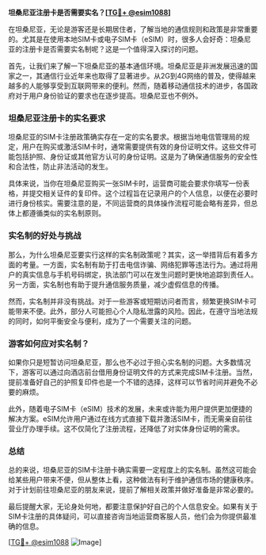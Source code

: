 **坦桑尼亚注册卡是否需要实名？[[TG💪+ @esim1088](https://t.me/s/esim1088)]**

在坦桑尼亚，无论是游客还是长期居住者，了解当地的通信规则和政策是非常重要的。尤其是在使用本地SIM卡或电子SIM卡（eSIM）时，很多人会好奇：坦桑尼亚的注册卡是否需要实名制呢？这是一个值得深入探讨的问题。

首先，让我们来了解一下坦桑尼亚的基本通信环境。坦桑尼亚是非洲发展迅速的国家之一，其通信行业近年来也取得了显著进步。从2G到4G网络的普及，使得越来越多的人能够享受到互联网带来的便利。然而，随着移动通信技术的进步，各国政府对于用户身份验证的要求也在逐步提高。坦桑尼亚也不例外。

### 坦桑尼亚注册卡的实名要求

坦桑尼亚的SIM卡注册政策确实存在一定的实名要求。根据当地电信管理局的规定，用户在购买或激活SIM卡时，通常需要提供有效的身份证明文件。这些文件可能包括护照、身份证或其他官方认可的身份证明。这是为了确保通信服务的安全性和合法性，防止非法活动的发生。

具体来说，当你在坦桑尼亚购买一张SIM卡时，运营商可能会要求你填写一份表格，并提交相关证件的复印件。这个过程旨在记录用户的个人信息，以便在必要时进行身份核实。需要注意的是，不同运营商的具体操作流程可能会略有差异，但总体上都遵循类似的实名制原则。

### 实名制的好处与挑战

那么，为什么坦桑尼亚要实行这样的实名制政策呢？其实，这一举措背后有着多方面的考量。一方面，实名制有助于打击电信诈骗、网络犯罪等违法行为。通过将用户的真实信息与手机号码绑定，执法部门可以在发生问题时更快地追踪到责任人。另一方面，实名制也有助于提升通信服务质量，减少虚假信息的传播。

然而，实名制并非没有挑战。对于一些游客或短期访问者而言，频繁更换SIM卡可能带来不便。此外，部分人可能担心个人隐私泄露的风险。因此，在遵守当地法规的同时，如何平衡安全与便利，成为了一个需要关注的问题。

### 游客如何应对实名制？

如果你只是短暂访问坦桑尼亚，那么也不必过于担心实名制的问题。大多数情况下，游客可以通过向酒店前台借用身份证明文件的方式来完成SIM卡注册。当然，提前准备好自己的护照复印件也是一个不错的选择，这样可以节省时间并避免不必要的麻烦。

此外，随着电子SIM卡（eSIM）技术的发展，未来或许能为用户提供更加便捷的解决方案。eSIM允许用户通过在线方式直接下载并激活SIM卡，而无需亲自前往营业厅办理手续。这不仅简化了注册流程，还降低了对实体身份证明的需求。

### 总结

总的来说，坦桑尼亚的SIM卡注册卡确实需要一定程度上的实名制。虽然这可能会给某些用户带来不便，但从整体上看，这种做法有利于维护通信市场的健康秩序。对于计划前往坦桑尼亚的朋友来说，提前了解相关政策并做好准备是非常必要的。

最后提醒大家，无论身处何地，都要注意保护好自己的个人信息安全。如果有关于SIM卡注册的具体疑问，可以直接咨询当地运营商客服人员，他们会为你提供最准确的信息。

[[TG💪+ @esim1088](https://t.me/s/esim1088) ![Image](https://i.postimg.cc/4NQfJmqS/Snipaste-2025-05-13-00-14-12.png)]